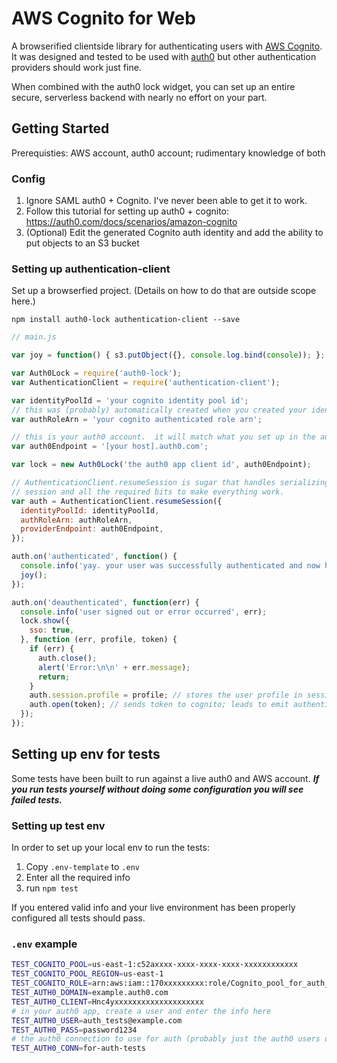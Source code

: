 # AWS Cognito for Web 

A browserified clientside library for authenticating users with [AWS Cognito](https://aws.amazon.com/cognito/).  It was designed and tested to be used with [auth0](https://auth0.com/) but other authentication providers should work just fine.

When combined with the auth0 lock widget, you can set up an entire secure, serverless backend with nearly no effort on your part.


## Getting Started

Prerequisties: AWS account, auth0 account; rudimentary knowledge of both

### Config

1. Ignore SAML auth0 + Cognito.  I've never been able to get it to work.
1. Follow this tutorial for setting up auth0 + cognito: https://auth0.com/docs/scenarios/amazon-cognito
1. (Optional) Edit the generated Cognito auth identity and add the ability to put objects to an S3 bucket


### Setting up authentication-client

Set up a browserfied project.  (Details on how to do that are outside scope here.)

`npm install auth0-lock authentication-client --save`


```js
// main.js

var joy = function() { s3.putObject({}, console.log.bind(console)); };

var Auth0Lock = require('auth0-lock');
var AuthenticationClient = require('authentication-client');

var identityPoolId = 'your cognito identity pool id';
// this was (probably) automatically created when you created your identity pool
var authRoleArn = 'your cognito authenticated role arn';

// this is your auth0 account.  it will match what you set up in the auth0 + cognito tutorial mentioned above
var auth0Endpoint = '[your host].auth0.com';

var lock = new Auth0Lock('the auth0 app client id', auth0Endpoint);

// AuthenticationClient.resumeSession is sugar that handles serializing/unserialzing the user
// session and all the required bits to make everything work.
var auth = AuthenticationClient.resumeSession({
  identityPoolId: identityPoolId,
  authRoleArn: authRoleArn,
  providerEndpoint: auth0Endpoint,
});

auth.on('authenticated', function() {
  console.info('yay. your user was successfully authenticated and now has a cognito identity');
  joy();
});

auth.on('deauthenticated', function(err) {
  console.info('user signed out or error occurred', err);
  lock.show({
    sso: true,
  }, function (err, profile, token) {
    if (err) {
      auth.close();
      alert('Error:\n\n' + err.message);
      return;
    }
    auth.session.profile = profile; // stores the user profile in session
    auth.open(token); // sends token to cognito; leads to emit authenticated if successful
  });
});
```

## Setting up env for tests

Some tests have been built to run against a live auth0 and AWS account.  ***If you run tests yourself without doing some configuration you will see failed tests.***


### Setting up test env

In order to set up your local env to run the tests:

1. Copy `.env-template` to `.env`
1. Enter all the required info
1. run `npm test` 

If you entered valid info and your live environment has been properly configured all tests should pass.

### `.env` example

```sh
TEST_COGNITO_POOL=us-east-1:c52axxxx-xxxx-xxxx-xxxx-xxxxxxxxxxxx
TEST_COGNITO_POOL_REGION=us-east-1
TEST_COGNITO_ROLE=arn:aws:iam::170xxxxxxxxx:role/Cognito_pool_for_auth_testsAuth_Role
TEST_AUTH0_DOMAIN=example.auth0.com
TEST_AUTH0_CLIENT=Hnc4yxxxxxxxxxxxxxxxxxxxx
# in your auth0 app, create a user and enter the info here
TEST_AUTH0_USER=auth_tests@example.com
TEST_AUTH0_PASS=password1234
# the auth0 connection to use for auth (probably just the auth0 users database)
TEST_AUTH0_CONN=for-auth-tests
```

